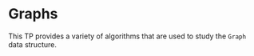 # Graphs

This TP provides a variety of algorithms that are used to study the `Graph` data structure.
